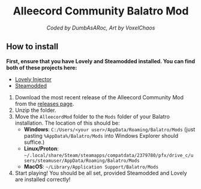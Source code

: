 # <center>Alleecord Community Balatro Mod</center>
<center><i>Coded by DumbAsARoc, Art by VoxelChaos</i></center>

## How to install

<b>First, ensure that you have Lovely and Steamodded installed. You can find both of these projects here:</b>
- [Lovely Injector](https://github.com/ethangreen-dev/lovely-injector)
- [Steamodded](https://github.com/Steamodded/smods)

1. Download the most recent release of the Alleecord Community Mod from the [releases page](https://github.com/dumbasaroc/alleecord_balatro_mod/releases/latest).
2. Unzip the folder.
3. Move the `AlleecordMod` folder to the `Mods` folder of your Balatro installation. The location of this should be:
    - **Windows**: `C:/Users/<your user>/AppData/Roaming/Balatro/Mods` (just pasting `%AppData%/Balatro/Mods` into Windows Explorer should suffice.)
    - **Linux/Proton**: `~/.local/share/Steam/steamapps/compatdata/2379780/pfx/drive_c/users/steamuser/AppData/Roaming/Balatro/Mods`
    - **MacOS**: `~/Library/Application Support/Balatro/Mods`
4. Start playing! You should be all set, provided Steamodded and Lovely are installed correctly!
